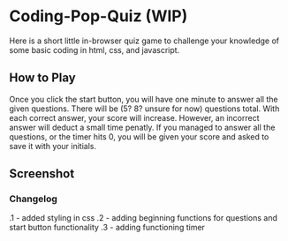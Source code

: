 # Coding-Pop-Quiz (WIP)

Here is a short little in-browser quiz game to challenge your knowledge of some basic coding in html, css, and javascript.

## How to Play

Once you click the start button, you will have one minute to answer all the given questions. There will be (5? 8? unsure for now) questions total. With each correct answer, your score will increase. However, an incorrect answer will deduct a small time penatly. If you managed to answer all the questions, or the timer hits 0, you will be given your score and asked to save it with your initials.

## Screenshot 






### Changelog

.1 - added styling in css
.2 - adding beginning functions for questions and start button functionality
.3 - adding functioning timer